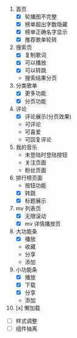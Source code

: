 1. 首页
   - [x] 轮播图不完整
   - [x] 榜单超出字数隐藏
   - [x] 榜单正确名字显示
   - [x] 推荐歌单轮转
2. 搜索页
   - [x] 复制歌词
   - [x] 可以播放
   - [x] 可以转跳
   - 搜索结果分页
3. 分类歌单
   - [x] 更多功能
   - [x] 分页功能
4. 评论
   - [x] 评论展示(分页效果)
   - 可评论
   - 可喜爱
   - 可回复评论
5. 我的音乐
   - 未登陆时登陆按钮
   - 关注页面
   - 粉丝页面
6. 排行榜页面
   - 按钮功能
   - [x] 转跳
   - [x] 标题展示
7. mv 列表页
   - [x] 无限滚动
   - [x] mv 详情播放页
8. 大功能条
   - [x] 播放
   - 收藏
   - 分享
   - 添加
9. 小功能条
   - [x] 播放
   - [x] 下载
   - [x] 分享
   - 添加
10. [x] 懒加载

- [ ] 样式调整
- [ ] 组件抽离
